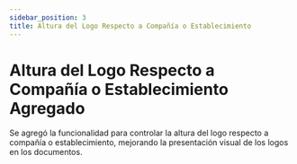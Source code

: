 ```yaml
---
sidebar_position: 3
title: Altura del Logo Respecto a Compañía o Establecimiento
---
```


# Altura del Logo Respecto a Compañía o Establecimiento Agregado

Se agregó la funcionalidad para controlar la altura del logo respecto a compañía o establecimiento, mejorando la presentación visual de los logos en los documentos.
